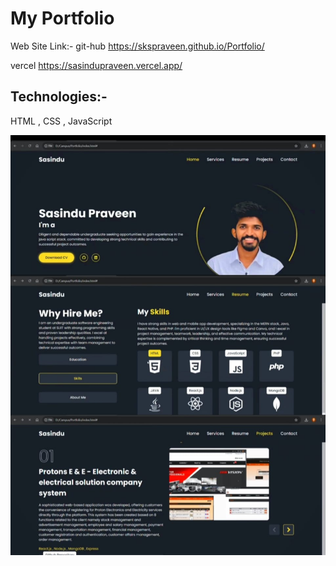 # My Portfolio

 Web Site Link:-
 git-hub
 https://skspraveen.github.io/Portfolio/ 
 
vercel
 https://sasindupraveen.vercel.app/

## Technologies:-
HTML , CSS , JavaScript

![Alt Text](https://github.com/SKSpraveen/Portfolio/blob/main/portfolio.jpeg?raw=true)    


